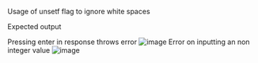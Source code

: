 Usage of unsetf flag to ignore white spaces


Expected output

Pressing enter in response throws error
![image](https://user-images.githubusercontent.com/97059168/214592578-d2c055a3-b6fd-4f8a-bf64-9863dab90fb0.png)
Error on inputting an non integer value
![image](https://user-images.githubusercontent.com/97059168/214592651-449485e5-15bf-4f59-ac0c-861a85f448a4.png)

